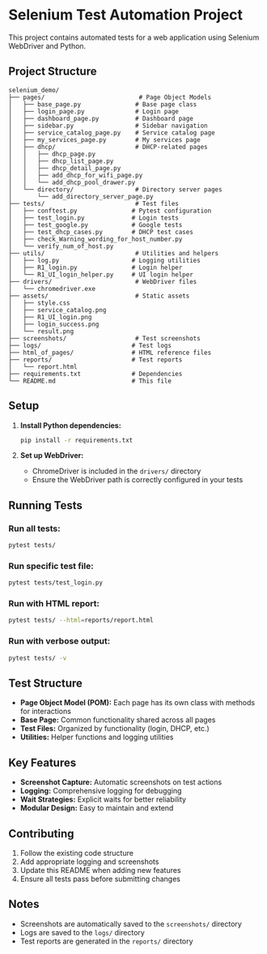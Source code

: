# Selenium Test Automation Project

This project contains automated tests for a web application using Selenium WebDriver and Python.

## Project Structure

```
selenium_demo/
├── pages/                          # Page Object Models
│   ├── base_page.py               # Base page class
│   ├── login_page.py              # Login page
│   ├── dashboard_page.py          # Dashboard page
│   ├── sidebar.py                 # Sidebar navigation
│   ├── service_catalog_page.py    # Service catalog page
│   ├── my_services_page.py        # My services page
│   ├── dhcp/                      # DHCP-related pages
│   │   ├── dhcp_page.py
│   │   ├── dhcp_list_page.py
│   │   ├── dhcp_detail_page.py
│   │   ├── add_dhcp_for_wifi_page.py
│   │   └── add_dhcp_pool_drawer.py
│   └── directory/                 # Directory server pages
│       └── add_directory_server_page.py
├── tests/                         # Test files
│   ├── conftest.py               # Pytest configuration
│   ├── test_login.py             # Login tests
│   ├── test_google.py            # Google tests
│   ├── test_dhcp_cases.py        # DHCP test cases
│   ├── check_Warning_wording_for_host_number.py
│   └── verify_num_of_host.py
├── utils/                         # Utilities and helpers
│   ├── log.py                    # Logging utilities
│   ├── R1_login.py               # Login helper
│   └── R1_UI_login_helper.py     # UI login helper
├── drivers/                       # WebDriver files
│   └── chromedriver.exe
├── assets/                        # Static assets
│   ├── style.css
│   ├── service_catalog.png
│   ├── R1_UI_login.png
│   ├── login_success.png
│   └── result.png
├── screenshots/                   # Test screenshots
├── logs/                         # Test logs
├── html_of_pages/                # HTML reference files
├── reports/                      # Test reports
│   └── report.html
├── requirements.txt              # Dependencies
└── README.md                     # This file
```

## Setup

1. **Install Python dependencies:**
   ```bash
   pip install -r requirements.txt
   ```

2. **Set up WebDriver:**
   - ChromeDriver is included in the `drivers/` directory
   - Ensure the WebDriver path is correctly configured in your tests

## Running Tests

### Run all tests:
```bash
pytest tests/
```

### Run specific test file:
```bash
pytest tests/test_login.py
```

### Run with HTML report:
```bash
pytest tests/ --html=reports/report.html
```

### Run with verbose output:
```bash
pytest tests/ -v
```

## Test Structure

- **Page Object Model (POM):** Each page has its own class with methods for interactions
- **Base Page:** Common functionality shared across all pages
- **Test Files:** Organized by functionality (login, DHCP, etc.)
- **Utilities:** Helper functions and logging utilities

## Key Features

- **Screenshot Capture:** Automatic screenshots on test actions
- **Logging:** Comprehensive logging for debugging
- **Wait Strategies:** Explicit waits for better reliability
- **Modular Design:** Easy to maintain and extend

## Contributing

1. Follow the existing code structure
2. Add appropriate logging and screenshots
3. Update this README when adding new features
4. Ensure all tests pass before submitting changes

## Notes

- Screenshots are automatically saved to the `screenshots/` directory
- Logs are saved to the `logs/` directory
- Test reports are generated in the `reports/` directory 